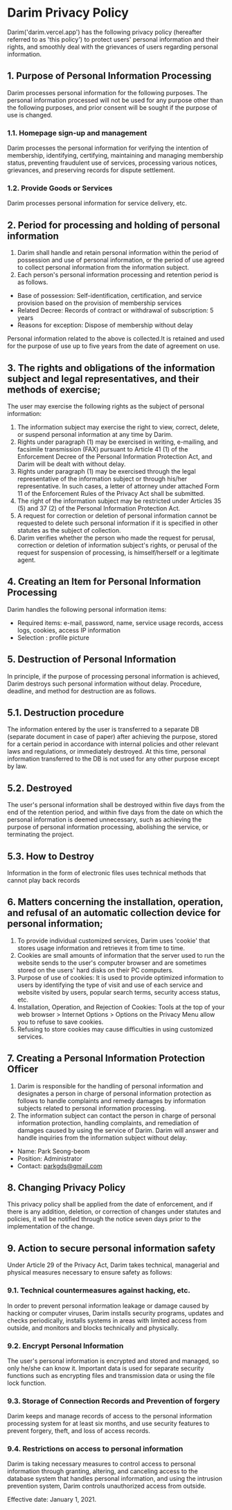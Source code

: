# Darim Privacy Policy

Darim('darim.vercel.app') has the following privacy policy (hereafter referred to as 'this policy') to protect users' personal information and their rights, and smoothly deal with the grievances of users regarding personal information.

## 1. Purpose of Personal Information Processing

Darim processes personal information for the following purposes. The personal information processed will not be used for any purpose other than the following purposes, and prior consent will be  sought if the purpose of use is changed.

### 1.1. Homepage sign-up and management

Darim processes the personal information for verifying the intention of membership, identifying, certifying, maintaining and managing membership status, preventing fraudulent use of services, processing various notices, grievances, and preserving records for dispute settlement.

### 1.2. Provide Goods or Services

Darim processes personal information for service delivery, etc.

## 2. Period for processing and holding of personal information

1. Darim shall handle and retain personal information within the period of possession and use of personal information, or the period of use agreed to collect personal information from the information subject.
1. Each person's personal information processing and retention period is as follows.

* Base of possession: Self-identification, certification, and service provision based on the provision of membership services
* Related Decree: Records of contract or withdrawal of subscription: 5 years
* Reasons for exception: Dispose of membership without delay

Personal information related to the above is collected.It is retained and used for the purpose of use up to five years from the date of agreement on use.

## 3. The rights and obligations of the information subject and legal representatives, and their methods of exercise;

The user may exercise the following rights as the subject of personal information:

1. The information subject may exercise the right to view, correct, delete, or suspend personal information at any time by Darim.
1. Rights under paragraph (1) may be exercised in writing, e-mailing, and facsimile transmission (FAX) pursuant to Article 41 (1) of the Enforcement Decree of the Personal Information Protection Act, and Darim will be dealt with without delay.
1. Rights under paragraph (1) may be exercised through the legal representative of the information subject or through his/her representative. In such cases, a letter of attorney under attached Form 11 of the Enforcement Rules of the Privacy Act shall be submitted.
1. The right of the information subject may be restricted under Articles 35 (5) and 37 (2) of the Personal Information Protection Act.
1. A request for correction or deletion of personal information cannot be requested to delete such personal information if it is specified in other statutes as the subject of collection.
1. Darim verifies whether the person who made the request for perusal, correction or deletion of information subject's rights, or perusal of the request for suspension of processing, is himself/herself or a legitimate agent.

## 4. Creating an Item for Personal Information Processing

Darim handles the following personal information items:

* Required items: e-mail, password, name, service usage records, access logs, cookies, access IP information
* Selection : profile picture

## 5. Destruction of Personal Information

In principle, if the purpose of processing personal information is achieved, Darim destroys such personal information without delay. Procedure, deadline, and method for destruction are as follows.

## 5.1. Destruction procedure

The information entered by the user is transferred to a separate DB (separate document in case of paper) after achieving the purpose, stored for a certain period in accordance with internal policies and other relevant laws and regulations, or immediately destroyed. At this time, personal information transferred to the DB is not used for any other purpose except by law.

## 5.2. Destroyed

The user's personal information shall be destroyed within five days from the end of the retention period, and within five days from the date on which the personal information is deemed unnecessary, such as achieving the purpose of personal information processing, abolishing the service, or terminating the project.

## 5.3. How to Destroy

Information in the form of electronic files uses technical methods that cannot play back records

## 6. Matters concerning the installation, operation, and refusal of an automatic collection device for personal information;

1. To provide individual customized services, Darim uses 'cookie' that stores usage information and retrieves it from time to time.
1. Cookies are small amounts of information that the server used to run the website sends to the user's computer browser and are sometimes stored on the users' hard disks on their PC computers.
1. Purpose of use of cookies: It is used to provide optimized information to users by identifying the type of visit and use of each service and website visited by users, popular search terms, security access status, etc.
1. Installation, Operation, and Rejection of Cookies: Tools at the top of your web browser > Internet Options > Options on the Privacy Menu allow you to refuse to save cookies.
1. Refusing to store cookies may cause difficulties in using customized services.

## 7. Creating a Personal Information Protection Officer

1. Darim is responsible for the handling of personal information and designates a person in charge of personal information protection as follows to handle complaints and remedy damages by information subjects related to personal information processing.
1. The information subject can contact the person in charge of personal information protection, handling complaints, and remediation of damages caused by using the service of Darim. Darim will answer and handle inquiries from the information subject without delay.

* Name: Park Seong-beom
* Position: Administrator
* Contact: parkgds@gmail.com

## 8. Changing Privacy Policy

This privacy policy shall be applied from the date of enforcement, and if there is any addition, deletion, or correction of changes under statutes and policies, it will be notified through the notice seven days prior to the implementation of the change.

## 9. Action to secure personal information safety

Under Article 29 of the Privacy Act, Darim takes technical, managerial and physical measures necessary to ensure safety as follows:

### 9.1. Technical countermeasures against hacking, etc.

In order to prevent personal information leakage or damage caused by hacking or computer viruses, Darim installs security programs, updates and checks periodically, installs systems in areas with limited access from outside, and monitors and blocks technically and physically.

### 9.2. Encrypt Personal Information

The user's personal information is encrypted and stored and managed, so only he/she can know it. Important data is used for separate security functions such as encrypting files and transmission data or using the file lock function.

### 9.3. Storage of Connection Records and Prevention of forgery

Darim keeps and manage records of access to the personal information processing system for at least six months, and use security features to prevent forgery, theft, and loss of access records.

### 9.4. Restrictions on access to personal information

Darim is taking necessary measures to control access to personal information through granting, altering, and canceling access to the database system that handles personal information, and using the intrusion prevention system, Darim controls unauthorized access from outside.

Effective date: January 1, 2021.
